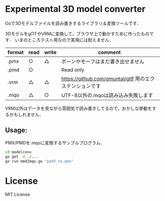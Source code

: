 # Experimental 3D model converter

Goで3Dモデルファイルを読み書きするライブラリ＆変換ツールです．

3DモデルをglTFやVRMに変換して，ブラウザ上で動かすために作ったものです．
いまのところテスト用なので実用には耐えません．

| format | read | write | comment |
| ------ | -- | -- | --- |
| .pmx | ○ | △ | ボーンやモーフはまだ書き出せません |
| .pmd | ○ |  | Read only |
| .vrm | △ |  △ | https://github.com/qmuntal/gltf 用のエクステンションです |
| .mqo | △ |  ○ | UTF-8以外の.mqoは読み込み失敗します |

VRM以外はデータを見ながら雰囲気で読み書きしてるので，おかしな挙動をするかもしれません．

## Usage:

PMX/PMDを.mqoに変換するサンプルプログラム．

```bash
cd modelconv
go get -d ./...
go run mmd2mqo.go "path_to.pmx"
```

# License

MIT License
